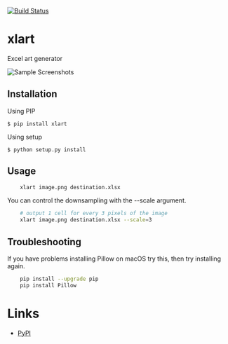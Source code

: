 
[![Build Status](https://travis-ci.org/ayvaz/xlart.svg?branch=master)](https://travis-ci.org/ayvazj/xlart)

xlart
=====

Excel art generator

![Sample Screenshots][1]

Installation
------------

Using PIP

    $ pip install xlart

Using setup

    $ python setup.py install


Usage
-----


```bash
    xlart image.png destination.xlsx
```

You can control the downsampling with the --scale argument. 

```bash
    # output 1 cell for every 3 pixels of the image
    xlart image.png destination.xlsx --scale=3
```

Troubleshooting
---------------

If you have problems installing Pillow on macOS try this, then try
installing again.

```bash
    pip install --upgrade pip
    pip install Pillow
```

Links
=====
* [PyPI][2]


[1]: https://raw.github.com/ayvazj/xlart/master/doc/demo.png
[2]: https://pypi.python.org/pypi/xlart/0.1.0/